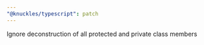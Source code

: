 ```yaml
---
"@knuckles/typescript": patch
---
```


Ignore deconstruction of all protected and private class members
